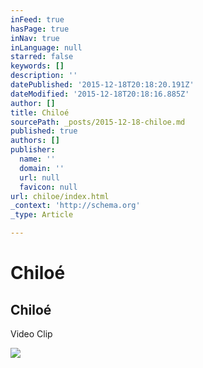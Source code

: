 ```yaml
---
inFeed: true
hasPage: true
inNav: true
inLanguage: null
starred: false
keywords: []
description: ''
datePublished: '2015-12-18T20:18:20.191Z'
dateModified: '2015-12-18T20:18:16.885Z'
author: []
title: Chiloé
sourcePath: _posts/2015-12-18-chiloe.md
published: true
authors: []
publisher:
  name: ''
  domain: ''
  url: null
  favicon: null
url: chiloe/index.html
_context: 'http://schema.org'
_type: Article

---
```

# Chiloé

<article style=""><h1>Chiloé</h1><p>Video Clip</p><img src="https://s3-us-west-2.amazonaws.com/the-grid-img/p/05f2869f3515ba4c62a4cf50487840215a757899.jpg" /></article>
